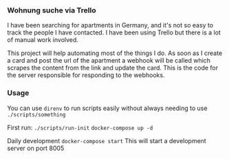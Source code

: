 ### Wohnung suche via Trello

I have been searching for apartments in Germany, and it's not so easy to track the people I have contacted.
I have been using Trello but there is a lot of manual work involved.

This project will help automating most of the things I do. As soon as I create a card and post the url of the apartment
a webhook will be called which scrapes the content from the link and update the card. This is the code for the server responsible
for responding to the webhooks.

### Usage

You can use `direnv` to run scripts easily without always needing to use `./scripts/something`

First run:
`./scripts/run-init`
`docker-compose up -d`

Daily development
`docker-compose start`
This will start a development server on port 8005
